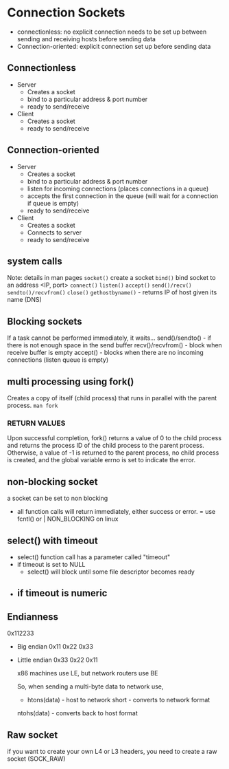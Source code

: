# Connection Sockets

- connectionless: no explicit connection needs to be set up between sending and receiving hosts before sending data
- Connection-oriented: explicit connection set up before sending data

## Connectionless

- Server
  - Creates a socket
  - bind to a particular address & port number
  - ready to send/receive
- Client
  - Creates a socket
  - ready to send/receive

## Connection-oriented

- Server
  - Creates a socket
  - bind to a particular address & port number
  - listen for incoming connections (places connections in a queue)
  - accepts the first connection in the queue (will wait for a connection if queue is empty)
  - ready to send/receive
- Client
  - Creates a socket
  - Connects to server
  - ready to send/receive

## system calls

Note: details in man pages
`socket()` create a socket
`bind()` bind socket to an address <IP, port>
`connect()`
`listen()`
`accept()`
`send()/recv()`
`sendto()/recvfrom()`
`close()`
`gethostbyname()` - returns IP of host given its name (DNS)

## Blocking sockets

If a task cannot be performed immediately, it waits...
send()/sendto() - if there is not enough space in the send buffer
recv()/recvfrom() - block when receive buffer is empty
accept() - blocks when there are no incoming connections (listen queue is empty)

## multi processing using fork()

Creates a copy of itself (child process) that runs in parallel with the parent process.
`man fork`

### RETURN VALUES

Upon successful completion, fork() returns a value of 0 to the child process and returns the process ID of the child process to the parent process. Otherwise, a value of -1 is
returned to the parent process, no child process is created, and the global variable errno is set to indicate the error.

## non-blocking socket

a socket can be set to non blocking

- all function calls will return immediately, either success or error.
  = use fcntl() or | NON_BLOCKING on linux

## select() with timeout

- select() function call has a parameter called "timeout"
- if timeout is set to NULL
  - select() will block until some file descriptor becomes ready
- ## if timeout is numeric

## Endianness

0x112233

- Big endian
  0x11 0x22 0x33
- Little endian
  0x33 0x22 0x11

  x86 machines use LE, but network routers use BE

  So, when sending a multi-byte data to network use,

  - htons(data) - host to network short - converts to network format

  ntohs(data) - converts back to host format

## Raw socket

if you want to create your own L4 or L3 headers, you need to create a raw socket (SOCK_RAW)
